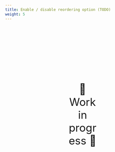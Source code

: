 ```yaml
---
title: Enable / disable reordering option (TODO)
weight: 5
---
```

<div style="text-align: center; font-size:2.5em;margin: 200px;">🚧 Work in progress 🚧</div>